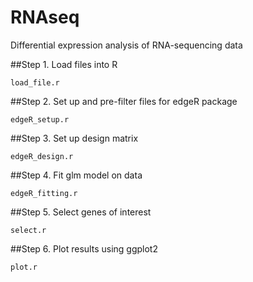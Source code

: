 # RNAseq
Differential expression analysis of RNA-sequencing data

##Step 1. Load files into R
```
load_file.r
```

##Step 2. Set up and pre-filter files for edgeR package
```
edgeR_setup.r
```

##Step 3. Set up design matrix
```
edgeR_design.r
```

##Step 4. Fit glm model on data
```
edgeR_fitting.r	
```
##Step 5. Select genes of interest
```
select.r	
```

##Step 6. Plot results using ggplot2
```
plot.r
```
